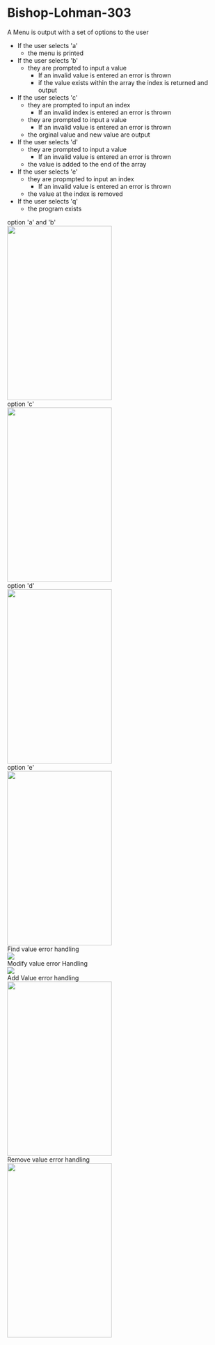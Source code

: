 # Bishop-Lohman-303
A Menu is output with a set of options to the user<br />
- If the user selects 'a'<br />
  - the menu is printed<br />
- If the user selects 'b' <br />
  - they are prompted to input a value<br />
    - If an invalid value is entered an error is thrown<br />
    - if the value exists within the array the index is returned and output<br />
- If the user selects 'c'<br />
  - they are prompted to input an index<br />
    - If an invalid index is entered an error is thrown<br />
  - they are prompted to input a value<br />
    - If an invalid value is entered an error is thrown<br />
  - the orginal value and new value are output<br />
- If the user selects 'd'<br />
  - they are prompted to input a value<br />
    - If an invalid value is entered an error is thrown<br />
  - the value is added to the end of the array<br />
- If the user selects 'e'<br />
  - they are propmpted to input an index<br />
    - If an invalid value is entered an error is thrown<br />
  - the value at the index is removed<br />
- If the user selects 'q'<br />
  - the program exists<br />
 
option 'a' and 'b'<br />
<img src="https://user-images.githubusercontent.com/90850429/192043780-8a474b7e-6f46-41a6-9e13-f306661ad891.png" width="240" height="400"><br />
option 'c'<br />
<img src="https://user-images.githubusercontent.com/90850429/192043965-8a8445c7-44b3-4124-8a00-78180299e2ff.png" width="240" height="400"><br />
option 'd'<br />
<img src="https://user-images.githubusercontent.com/90850429/192044143-41c26fef-613d-422f-bb07-907510c95512.png" width="240" height="400"><br />
option 'e'<br />
<img src="https://user-images.githubusercontent.com/90850429/192058946-5ba4138c-621a-4bf0-9396-972f7507613d.png" width="240" height="400"><br />
Find value error handling<br />
<img src="https://user-images.githubusercontent.com/90850429/196580401-e28f7dbf-4762-4851-bc6f-2f6f63ba8a0e.pn"><br />
Modify value error Handling<br />
<img src="https://user-images.githubusercontent.com/90850429/196580689-50a2dd05-eee0-46d4-bf48-9cc5cca92f0d.png"><br />
Add Value error handling<br />
<img src="https://user-images.githubusercontent.com/90850429/192058946-5ba4138c-621a-4bf0-9396-972f7507613d.png" width="240" height="400"><br />
Remove value error handling<br />
<img src="https://user-images.githubusercontent.com/90850429/192058946-5ba4138c-621a-4bf0-9396-972f7507613d.png" width="240" height="400"><br />
